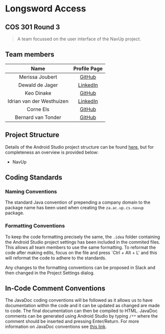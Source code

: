 # Longsword Access 
## COS 301 Round 3

>A team focussed on the user interface of the NavUp project.
## Team members

| Name       | Profile Page |
|:----------:|:------------:|
| Merissa Joubert | [GitHub](https://github.com/Rob0girl) |
| Dewald de Jager | [LinkedIn](https://www.linkedin.com/in/dewalddejager69/) |
| Keo Dinake | [GitHub](https://github.com/kmdinake) |
| Idrian van der Westhuizen | [LinkedIn](https://www.linkedin.com/in/eridianentertainment) |
| Corne Els | [GitHub](https://github.com/Corne-Els) |
| Bernard van Tonder | [GitHub](https://github.com/Bernardvt) |


## Project Structure
Details of the Android Studio project structure can be found [here](https://developer.android.com/studio/projects/index.html), but for completeness an overview is provided below:

- NavUp


## Coding Standards
### Naming Conventions
The standard Java convention of prepending a company domain to the package name has been used when creating the `za.ac.up.cs.navup` package.

### Formatting Conventions
To keep the code formatting precisely the same, the `.idea` folder containing the Android Studio project settings has been included in the commited files. This allows all team members to use the same formatting. To reformat the code after making edits, focus on the file and press `Ctrl + Alt + L' and this will reformat the code to adhere to the standards.

Any changes to the formatting conventions can be proposed in Slack and then changed in the Project Settings dialog.

## In-Code Comment Conventions
The JavaDoc coding conventions will be followed as it allows us to have documentation within the code and it can be updated as changed are made to code. The final documentation can then be compiled to HTML. JavaDoc comments can be generated using Android Studio by typing `/**` where the comment should be inserted and pressing Enter/Return. For more information on JavaDoc conventions see [this link](http://www.oracle.com/technetwork/articles/java/index-137868.html).
